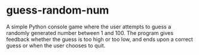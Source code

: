 # guess-random-num
A simple Python console game where the user attempts to guess a randomly generated number between 1 and 100. The program gives feedback whether the guess is too high or too low, and ends upon a correct guess or when the user chooses to quit.
